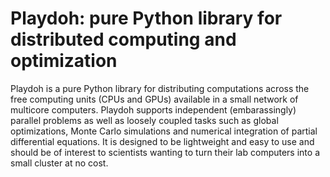 Playdoh: pure Python library for distributed computing and optimization 
=======================================================================

Playdoh is a pure Python library for distributing computations across the 
free computing units (CPUs and GPUs) available in a small network of 
multicore computers. Playdoh supports independent (embarassingly) parallel 
problems as well as loosely coupled tasks such as global optimizations, 
Monte Carlo simulations and numerical integration of partial differential 
equations. It is designed to be lightweight and easy to use and should be of 
interest to scientists wanting to turn their lab computers into a small 
cluster at no cost.


